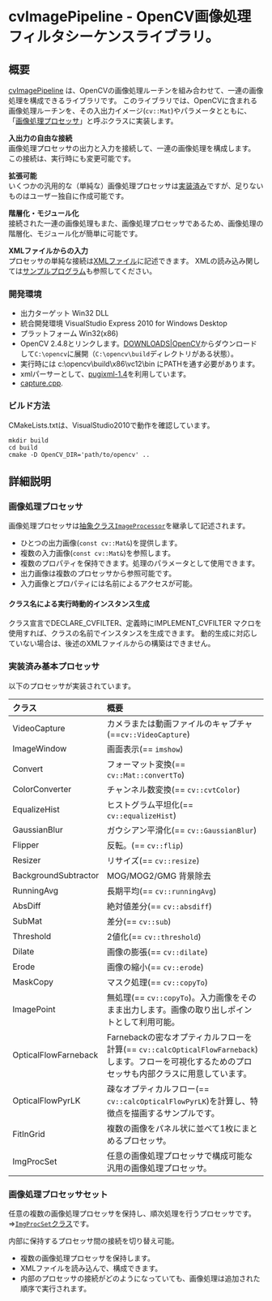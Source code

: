 # cvImagePipeline - OpenCV画像処理フィルタシーケンスライブラリ。

## 概要

[cvImagePipeline](https://github.com/takamin/cvImagePipeline)
は、OpenCVの画像処理ルーチンを組み合わせて、一連の画像処理を構成できるライブラリです。
このライブラリでは、OpenCVに含まれる画像処理ルーチンを、その入出力イメージ(`cv::Mat`)やパラメータとともに、
「[画像処理プロセッサ](#ImageProcessor)」と呼ぶクラスに実装します。

__入出力の自由な接続__  
画像処理プロセッサの出力と入力を接続して、一連の画像処理を構成します。
この接続は、実行時にも変更可能です。

__拡張可能__  
いくつかの汎用的な（単純な）画像処理プロセッサは[実装済み](#processor)ですが、足りないものはユーザー独自に作成可能です。

__階層化・モジュール化__  
接続された一連の画像処理もまた、画像処理プロセッサであるため、画像処理の階層化、モジュール化が簡単に可能です。

__XMLファイルからの入力__  
プロセッサの単純な接続は[XMLファイル](https://github.com/takamin/cvImageBlock/blob/master/sample/sample.xml)に記述できます。
XMLの読み込み関しては[サンプルプログラム](https://github.com/takamin/cvImageBlock/blob/master/sample/capture.cpp)も参照してください。

### 開発環境

* 出力ターゲット Win32 DLL
* 統合開発環境 VisualStudio Express 2010 for Windows Desktop
* プラットフォーム Win32(x86)
* OpenCV 2.4.8とリンクします。[DOWNLOADS|OpenCV](http://opencv.org/downloads.html)からダウンロードして`C:\opencv`に展開（`C:\opencv\build`ディレクトリがある状態）。
* 実行時には c:\opencv\build\x86\vc12\bin にPATHを通す必要があります。
* xmlパーサーとして、[pugixml-1.4](http://pugixml.org/)を利用しています。
* [capture.cpp](https://github.com/takamin/cvImagePipeline/blob/master/sample/capture.cpp).


### ビルド方法

CMakeLists.txtは、VisualStudio2010で動作を確認しています。

```
mkdir build
cd build
cmake -D OpenCV_DIR='path/to/opencv' ..
```

## 詳細説明

### <a name="ImageProcessor"></a>画像処理プロセッサ

画像処理プロセッサは[抽象クラス`ImageProcessor`]((https://github.com/takamin/cvImageBlock/blob/master/include/ImageProcessor.h))を継承して記述されます。

* ひとつの出力画像(`const cv::Mat&`)を提供します。
* 複数の入力画像(`const cv::Mat&`)を参照します。
* 複数のプロパティを保持できます。処理のパラメータとして使用できます。
* 出力画像は複数のプロセッサから参照可能です。
* 入力画像とプロパティには名前によるアクセスが可能。

#### クラス名による実行時動的インスタンス生成

クラス宣言でDECLARE_CVFILTER、定義時にIMPLEMENT_CVFILTER マクロを使用すれば、クラスの名前でインスタンスを生成できます。
動的生成に対応していない場合は、後述のXMLファイルからの構築はできません。


### <a name="processors"></a>実装済み基本プロセッサ

以下のプロセッサが実装されています。

|クラス				|概要															|
|:---				|:--															|
| VideoCapture		| カメラまたは動画ファイルのキャプチャ(==`cv::VideoCapture`)	|
| ImageWindow		| 画面表示(== `imshow`)	|
| Convert			| フォーマット変換(== `cv::Mat::convertTo`)	| 
| ColorConverter	| チャンネル数変換(== `cv::cvtColor`)	|
| EqualizeHist		| ヒストグラム平坦化(== `cv::equalizeHist`)	|
| GaussianBlur		| ガウシアン平滑化(== `cv::GaussianBlur`)	|
| Flipper			| 反転。(== `cv::flip`)	|
| Resizer			| リサイズ(== `cv::resize`)	|
| BackgroundSubtractor	| MOG/MOG2/GMG 背景除去	|
| RunningAvg		| 長期平均(== `cv::runningAvg`)	|
| AbsDiff			| 絶対値差分(== `cv::absdiff`)	|
| SubMat			| 差分(== `cv::sub`)	|
| Threshold			| 2値化(== `cv::threshold`)	|
| Dilate			| 画像の膨張(== `cv::dilate`)	|
| Erode				| 画像の縮小(== `cv::erode`)	|
| MaskCopy			| マスク処理(== `cv::copyTo`)	|
| ImagePoint		| 無処理(== `cv::copyTo`)。入力画像をそのまま出力します。画像の取り出しポイントとして利用可能。	|
| OpticalFlowFarneback	| Farnebackの密なオプティカルフローを計算(== `cv::calcOpticalFlowFarneback`)します。フローを可視化するためのプロセッサも内部クラスに用意しています。	|
| OpticalFlowPyrLK	| 疎なオプティカルフロー(== `cv::calcOpticalFlowPyrLK`)を計算し、特徴点を描画するサンプルです。|
| FitInGrid			| 複数の画像をパネル状に並べて1枚にまとめるプロセッサ。	|
| ImgProcSet		| 任意の画像処理プロセッサで構成可能な汎用の画像処理プロセッサ。	|

### 画像処理プロセッサセット

任意の複数の画像処理プロセッサを保持し、順次処理を行うプロセッサです。
⇒[`ImgProcSet`クラス]((https://github.com/takamin/cvImageBlock/blob/master/include/ImgProcSet.h))です。

内部に保持するプロセッサ間の接続を切り替え可能。

* 複数の画像処理プロセッサを保持します。
* XMLファイルを読み込んで、構成できます。
* 内部のプロセッサの接続がどのようになっていても、画像処理は追加された順序で実行されます。
